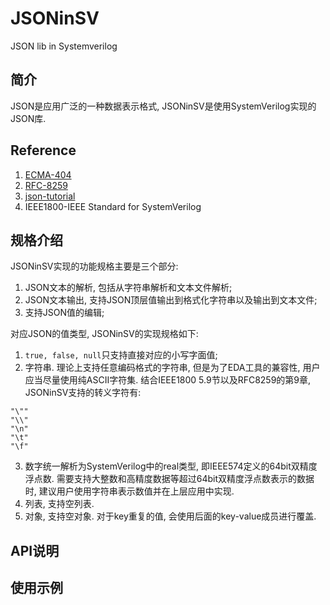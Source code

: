 # JSONinSV
JSON lib in Systemverilog

## 简介

JSON是应用广泛的一种数据表示格式, JSONinSV是使用SystemVerilog实现的JSON库. 

## Reference

1. [ECMA-404](https://www.ecma-international.org/publications/files/ECMA-ST/ECMA-404.pdf)
1. [RFC-8259](https://www.rfc-editor.org/rfc/rfc8259.txt)
1. [json-tutorial](https://github.com/miloyip/json-tutorial)
1. IEEE1800-IEEE Standard for SystemVerilog

## 规格介绍

JSONinSV实现的功能规格主要是三个部分:

1. JSON文本的解析, 包括从字符串解析和文本文件解析;
2. JSON文本输出, 支持JSON顶层值输出到格式化字符串以及输出到文本文件;
3. 支持JSON值的编辑;

对应JSON的值类型, JSONinSV的实现规格如下:

1. `true, false, null`只支持直接对应的小写字面值;
2. 字符串. 理论上支持任意编码格式的字符串, 但是为了EDA工具的兼容性, 用户应当尽量使用纯ASCII字符集. 结合IEEE1800 5.9节以及RFC8259的第9章, JSONinSV支持的转义字符有:
```
"\""
"\\"
"\n"
"\t"
"\f"
```
3. 数字统一解析为SystemVerilog中的real类型, 即IEEE574定义的64bit双精度浮点数. 需要支持大整数和高精度数据等超过64bit双精度浮点数表示的数据时, 建议用户使用字符串表示数值并在上层应用中实现.
4. 列表, 支持空列表.
5. 对象, 支持空对象. 对于key重复的值, 会使用后面的key-value成员进行覆盖.

## API说明

## 使用示例

